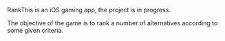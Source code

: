RankThis is an iOS gaming app, the project is in progress.

The objective of the game is to rank a number of alternatives according to some given criteria.
